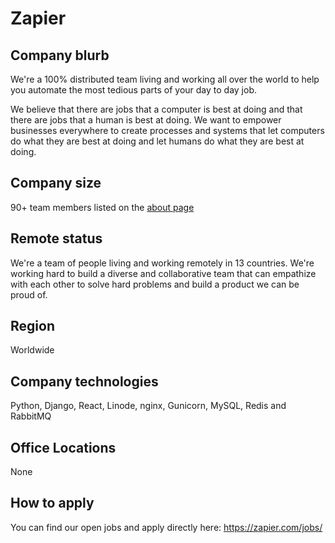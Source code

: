# Zapier

## Company blurb

We're a 100% distributed team living and working all over the world to help you automate the most tedious parts of your day to day job.

We believe that there are jobs that a computer is best at doing and that there are jobs that a human is best at doing. We want to empower businesses everywhere to create processes and systems that let computers do what they are best at doing and let humans do what they are best at doing.

## Company size

90+ team members listed on the [about page](https://zapier.com/about/)

## Remote status

We're a team of people living and working remotely in 13 countries. We're working hard to build a diverse and collaborative team that can empathize with each other to solve hard problems and build a product we can be proud of.

## Region

Worldwide

## Company technologies

Python, Django, React, Linode, nginx, Gunicorn, MySQL, Redis and RabbitMQ

## Office Locations

None

## How to apply

You can find our open jobs and apply directly here: https://zapier.com/jobs/
